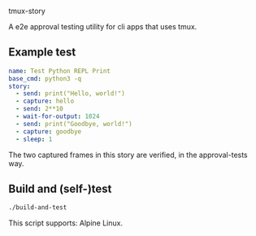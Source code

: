 tmux-story

A e2e approval testing utility for cli apps that uses tmux.

## Example test

```yml
name: Test Python REPL Print
base_cmd: python3 -q
story:
  - send: print("Hello, world!")
  - capture: hello
  - send: 2**10
  - wait-for-output: 1024
  - send: print("Goodbye, world!")
  - capture: goodbye
  - sleep: 1
```

The two captured frames in this story are verified, in the approval-tests way.

## Build and (self-)test

```sh
./build-and-test
```

This script supports: Alpine Linux.
